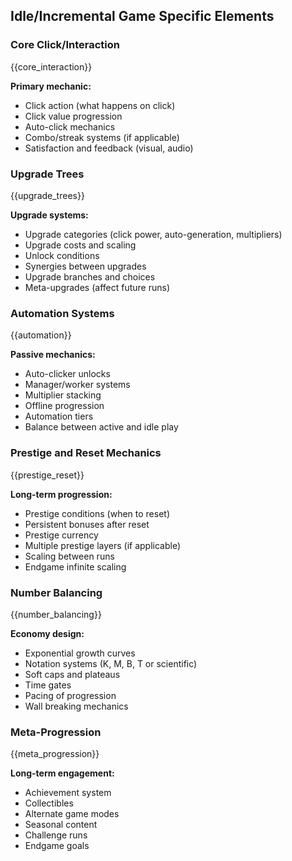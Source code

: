 ## Idle/Incremental Game Specific Elements

### Core Click/Interaction

{{core_interaction}}

**Primary mechanic:**

- Click action (what happens on click)
- Click value progression
- Auto-click mechanics
- Combo/streak systems (if applicable)
- Satisfaction and feedback (visual, audio)

### Upgrade Trees

{{upgrade_trees}}

**Upgrade systems:**

- Upgrade categories (click power, auto-generation, multipliers)
- Upgrade costs and scaling
- Unlock conditions
- Synergies between upgrades
- Upgrade branches and choices
- Meta-upgrades (affect future runs)

### Automation Systems

{{automation}}

**Passive mechanics:**

- Auto-clicker unlocks
- Manager/worker systems
- Multiplier stacking
- Offline progression
- Automation tiers
- Balance between active and idle play

### Prestige and Reset Mechanics

{{prestige_reset}}

**Long-term progression:**

- Prestige conditions (when to reset)
- Persistent bonuses after reset
- Prestige currency
- Multiple prestige layers (if applicable)
- Scaling between runs
- Endgame infinite scaling

### Number Balancing

{{number_balancing}}

**Economy design:**

- Exponential growth curves
- Notation systems (K, M, B, T or scientific)
- Soft caps and plateaus
- Time gates
- Pacing of progression
- Wall breaking mechanics

### Meta-Progression

{{meta_progression}}

**Long-term engagement:**

- Achievement system
- Collectibles
- Alternate game modes
- Seasonal content
- Challenge runs
- Endgame goals
